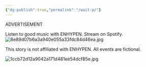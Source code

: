 ```yaml
---
{"dg-publish":true,"permalink":"/wait-p/"}
---
```



ADVERTISEMENT

Listen to good music with ENHYPEN. Stream on Spotify.
![8e89d07b6a3a940e055a33fdc84d46ea.jpg](/img/user/8e89d07b6a3a940e055a33fdc84d46ea.jpg)

<script>
    document.addEventListener('DOMContentLoaded', (event) => {
        // Delay in milliseconds
        const delay = 30000; // 30 seconds

        // Create a countdown element
        const countdownElement = document.createElement('div');
        countdownElement.id = 'countdown';
        countdownElement.style.fontSize = '20px';
        countdownElement.style.marginTop = '10px';
        document.body.appendChild(countdownElement);

        // Set the countdown timer
        let remainingTime = delay / 1000; // Convert milliseconds to seconds
        countdownElement.textContent = 'Redirecting in ' + remainingTime + ' seconds...';

        const interval = setInterval(() => {
            remainingTime--;
            countdownElement.textContent = 'Redirecting in ' + remainingTime + ' seconds...';
            if (remainingTime <= 0) {
                clearInterval(interval);
                window.location.href = 'https://yhmah.vercel.app/prologue'; // Change to your desired URL
            }
        }, 1000); // Update every second
    });
</script>

This story is not affiliated with ENHYPEN. All events are fictional.

![1ccb72d12a9042a171d481ee54dcf85e.jpg](/img/user/1ccb72d12a9042a171d481ee54dcf85e.jpg)